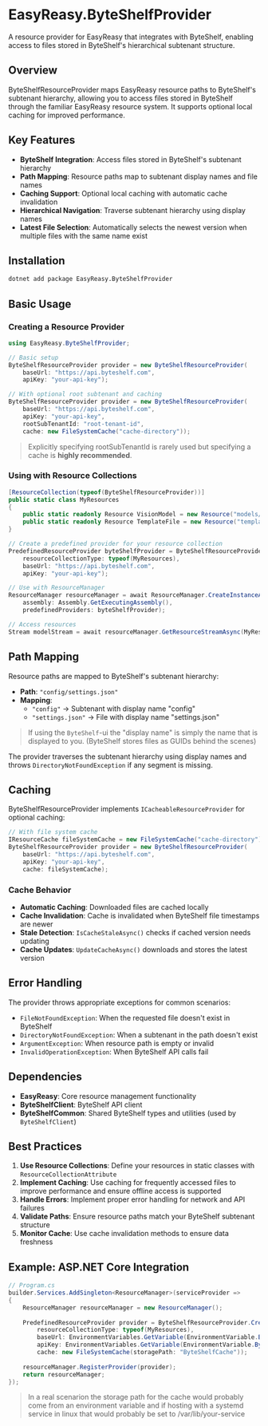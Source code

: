 # EasyReasy.ByteShelfProvider

A resource provider for EasyReasy that integrates with ByteShelf, enabling access to files stored in ByteShelf's hierarchical subtenant structure.

## Overview

ByteShelfResourceProvider maps EasyReasy resource paths to ByteShelf's subtenant hierarchy, allowing you to access files stored in ByteShelf through the familiar EasyReasy resource system. It supports optional local caching for improved performance.

## Key Features

- **ByteShelf Integration**: Access files stored in ByteShelf's subtenant hierarchy
- **Path Mapping**: Resource paths map to subtenant display names and file names
- **Caching Support**: Optional local caching with automatic cache invalidation
- **Hierarchical Navigation**: Traverse subtenant hierarchy using display names
- **Latest File Selection**: Automatically selects the newest version when multiple files with the same name exist

## Installation

```bash
dotnet add package EasyReasy.ByteShelfProvider
```

## Basic Usage

### Creating a Resource Provider

```csharp
using EasyReasy.ByteShelfProvider;

// Basic setup
ByteShelfResourceProvider provider = new ByteShelfResourceProvider(
    baseUrl: "https://api.byteshelf.com",
    apiKey: "your-api-key");

// With optional root subtenant and caching
ByteShelfResourceProvider provider = new ByteShelfResourceProvider(
    baseUrl: "https://api.byteshelf.com",
    apiKey: "your-api-key",
    rootSubTenantId: "root-tenant-id",
    cache: new FileSystemCache("cache-directory"));
```

> Explicitly specifying rootSubTenantId is rarely used but specifying a cache is **highly recommended**.

### Using with Resource Collections

```csharp
[ResourceCollection(typeof(ByteShelfResourceProvider))]
public static class MyResources
{
    public static readonly Resource VisionModel = new Resource("models/ML-vision.onnx");
    public static readonly Resource TemplateFile = new Resource("templates/email.html");
}
```

```csharp
// Create a predefined provider for your resource collection
PredefinedResourceProvider byteShelfProvider = ByteShelfResourceProvider.CreatePredefined(
    resourceCollectionType: typeof(MyResources),
    baseUrl: "https://api.byteshelf.com",
    apiKey: "your-api-key");

// Use with ResourceManager
ResourceManager resourceManager = await ResourceManager.CreateInstanceAsync(
    assembly: Assembly.GetExecutingAssembly(),
    predefinedProviders: byteShelfProvider);

// Access resources
Stream modelStream = await resourceManager.GetResourceStreamAsync(MyResources.VisionModel);
```

## Path Mapping

Resource paths are mapped to ByteShelf's subtenant hierarchy:

- **Path**: `"config/settings.json"`
- **Mapping**: 
  - `"config"` → Subtenant with display name "config"
  - `"settings.json"` → File with display name "settings.json"

> If using the `ByteShelf`-ui the "display name" is simply the name that is displayed to you. (ByteShelf stores files as GUIDs behind the scenes)

The provider traverses the subtenant hierarchy using display names and throws `DirectoryNotFoundException` if any segment is missing.

## Caching

ByteShelfResourceProvider implements `ICacheableResourceProvider` for optional caching:

```csharp
// With file system cache
IResourceCache fileSystemCache = new FileSystemCache("cache-directory");
ByteShelfResourceProvider provider = new ByteShelfResourceProvider(
    baseUrl: "https://api.byteshelf.com",
    apiKey: "your-api-key",
    cache: fileSystemCache);
```

### Cache Behavior

- **Automatic Caching**: Downloaded files are cached locally
- **Cache Invalidation**: Cache is invalidated when ByteShelf file timestamps are newer
- **Stale Detection**: `IsCacheStaleAsync()` checks if cached version needs updating
- **Cache Updates**: `UpdateCacheAsync()` downloads and stores the latest version

## Error Handling

The provider throws appropriate exceptions for common scenarios:

- `FileNotFoundException`: When the requested file doesn't exist in ByteShelf
- `DirectoryNotFoundException`: When a subtenant in the path doesn't exist
- `ArgumentException`: When resource path is empty or invalid
- `InvalidOperationException`: When ByteShelf API calls fail

## Dependencies

- **EasyReasy**: Core resource management functionality
- **ByteShelfClient**: ByteShelf API client
- **ByteShelfCommon**: Shared ByteShelf types and utilities (used by `ByteShelfClient`)

## Best Practices

1. **Use Resource Collections**: Define your resources in static classes with `ResourceCollectionAttribute`
2. **Implement Caching**: Use caching for frequently accessed files to improve performance and ensure offline access is supported
3. **Handle Errors**: Implement proper error handling for network and API failures
4. **Validate Paths**: Ensure resource paths match your ByteShelf subtenant structure
5. **Monitor Cache**: Use cache invalidation methods to ensure data freshness

## Example: ASP.NET Core Integration

```csharp
// Program.cs
builder.Services.AddSingleton<ResourceManager>(serviceProvider =>
{
    ResourceManager resourceManager = new ResourceManager();
    
    PredefinedResourceProvider provider = ByteShelfResourceProvider.CreatePredefined(
        resourceCollectionType: typeof(MyResources),
        baseUrl: EnvironmentVariables.GetVariable(EnvironmentVariable.ByteShelfBaseUrl),
        apiKey: EnvironmentVariables.GetVariable(EnvironmentVariable.ByteShelfApiKey),
        cache: new FileSystemCache(storagePath: "ByteShelfCache"));
    
    resourceManager.RegisterProvider(provider);
    return resourceManager;
});
```

> In a real scenarion the storage path for the cache would probably come from an environment variable and if hosting with a systemd service in linux that would probably be set to /var/lib/your-service